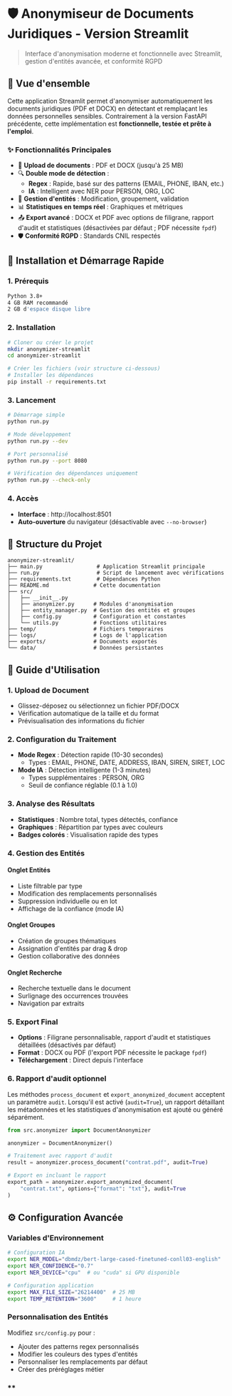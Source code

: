 # 🛡️ Anonymiseur de Documents Juridiques - Version Streamlit

> Interface d'anonymisation moderne et fonctionnelle avec Streamlit, gestion d'entités avancée, et conformité RGPD

## 🎯 **Vue d'ensemble**

Cette application Streamlit permet d'anonymiser automatiquement les documents juridiques (PDF et DOCX) en détectant et remplaçant les données personnelles sensibles. Contrairement à la version FastAPI précédente, cette implémentation est **fonctionnelle, testée et prête à l'emploi**.

### **✨ Fonctionnalités Principales**

- 📁 **Upload de documents** : PDF et DOCX (jusqu'à 25 MB)
- 🔍 **Double mode de détection** :
  - **Regex** : Rapide, basé sur des patterns (EMAIL, PHONE, IBAN, etc.)
  - **IA** : Intelligent avec NER pour PERSON, ORG, LOC
- 🎯 **Gestion d'entités** : Modification, groupement, validation
- 📊 **Statistiques en temps réel** : Graphiques et métriques
- 📤 **Export avancé** : DOCX et PDF avec options de filigrane, rapport d'audit et statistiques (désactivées par défaut ; PDF nécessite `fpdf`)
- 🛡️ **Conformité RGPD** : Standards CNIL respectés

## 🚀 **Installation et Démarrage Rapide**

### **1. Prérequis**
```bash
Python 3.8+
4 GB RAM recommandé
2 GB d'espace disque libre
```

### **2. Installation**
```bash
# Cloner ou créer le projet
mkdir anonymizer-streamlit
cd anonymizer-streamlit

# Créer les fichiers (voir structure ci-dessous)
# Installer les dépendances
pip install -r requirements.txt
```

### **3. Lancement**
```bash
# Démarrage simple
python run.py

# Mode développement
python run.py --dev

# Port personnalisé
python run.py --port 8080

# Vérification des dépendances uniquement
python run.py --check-only
```

### **4. Accès**
- **Interface** : http://localhost:8501
- **Auto-ouverture** du navigateur (désactivable avec `--no-browser`)

## 📁 **Structure du Projet**

```
anonymizer-streamlit/
├── main.py                 # Application Streamlit principale
├── run.py                  # Script de lancement avec vérifications
├── requirements.txt        # Dépendances Python
├── README.md              # Cette documentation
├── src/
│   ├── __init__.py
│   ├── anonymizer.py      # Modules d'anonymisation
│   ├── entity_manager.py  # Gestion des entités et groupes
│   ├── config.py          # Configuration et constantes
│   └── utils.py           # Fonctions utilitaires
├── temp/                  # Fichiers temporaires
├── logs/                  # Logs de l'application
├── exports/               # Documents exportés
└── data/                  # Données persistantes
```

## 🔧 **Guide d'Utilisation**

### **1. Upload de Document**
- Glissez-déposez ou sélectionnez un fichier PDF/DOCX
- Vérification automatique de la taille et du format
- Prévisualisation des informations du fichier

### **2. Configuration du Traitement**
- **Mode Regex** : Détection rapide (10-30 secondes)
  - Types : EMAIL, PHONE, DATE, ADDRESS, IBAN, SIREN, SIRET, LOC
- **Mode IA** : Détection intelligente (1-3 minutes)
  - Types supplémentaires : PERSON, ORG
  - Seuil de confiance réglable (0.1 à 1.0)

### **3. Analyse des Résultats**
- **Statistiques** : Nombre total, types détectés, confiance
- **Graphiques** : Répartition par types avec couleurs
- **Badges colorés** : Visualisation rapide des types

### **4. Gestion des Entités**

#### **Onglet Entités**
- Liste filtrable par type
- Modification des remplacements personnalisés
- Suppression individuelle ou en lot
- Affichage de la confiance (mode IA)

#### **Onglet Groupes**
- Création de groupes thématiques
- Assignation d'entités par drag & drop
- Gestion collaborative des données

#### **Onglet Recherche**
- Recherche textuelle dans le document
- Surlignage des occurrences trouvées
- Navigation par extraits

### **5. Export Final**
- **Options** : Filigrane personnalisable, rapport d'audit et statistiques détaillées (désactivés par défaut)
- **Format** : DOCX ou PDF (l'export PDF nécessite le package `fpdf`)
- **Téléchargement** : Direct depuis l'interface

### **6. Rapport d'audit optionnel**
Les méthodes `process_document` et `export_anonymized_document` acceptent un paramètre `audit`.
Lorsqu'il est activé (`audit=True`), un rapport détaillant les métadonnées et les statistiques
d'anonymisation est ajouté ou généré séparément.

```python
from src.anonymizer import DocumentAnonymizer

anonymizer = DocumentAnonymizer()

# Traitement avec rapport d'audit
result = anonymizer.process_document("contrat.pdf", audit=True)

# Export en incluant le rapport
export_path = anonymizer.export_anonymized_document(
    "contrat.txt", options={"format": "txt"}, audit=True
)
```

## ⚙️ **Configuration Avancée**

### **Variables d'Environnement**
```bash
# Configuration IA
export NER_MODEL="dbmdz/bert-large-cased-finetuned-conll03-english"
export NER_CONFIDENCE="0.7"
export NER_DEVICE="cpu"  # ou "cuda" si GPU disponible

# Configuration application
export MAX_FILE_SIZE="26214400"  # 25 MB
export TEMP_RETENTION="3600"     # 1 heure
```

### **Personnalisation des Entités**
Modifiez `src/config.py` pour :
- Ajouter des patterns regex personnalisés
- Modifier les couleurs des types d'entités
- Personnaliser les remplacements par défaut
- Créer des préréglages métier

### **